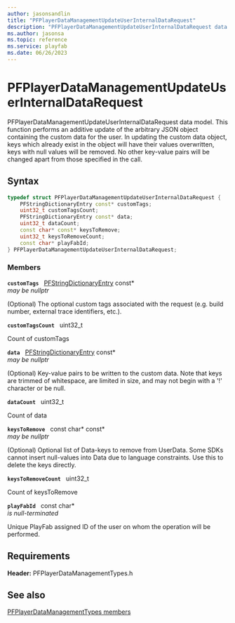 ```yaml
---
author: jasonsandlin
title: "PFPlayerDataManagementUpdateUserInternalDataRequest"
description: "PFPlayerDataManagementUpdateUserInternalDataRequest data model. This function performs an additive update of the arbitrary JSON object containing the custom data for the user. In updating the custom data object, keys which already exist in the object will have their values overwritten, keys with null values will be removed. No other key-value pairs will be changed apart from those specified in the call."
ms.author: jasonsa
ms.topic: reference
ms.service: playfab
ms.date: 06/26/2023
---
```


# PFPlayerDataManagementUpdateUserInternalDataRequest  

PFPlayerDataManagementUpdateUserInternalDataRequest data model. This function performs an additive update of the arbitrary JSON object containing the custom data for the user. In updating the custom data object, keys which already exist in the object will have their values overwritten, keys with null values will be removed. No other key-value pairs will be changed apart from those specified in the call.  

## Syntax  
  
```cpp
typedef struct PFPlayerDataManagementUpdateUserInternalDataRequest {  
    PFStringDictionaryEntry const* customTags;  
    uint32_t customTagsCount;  
    PFStringDictionaryEntry const* data;  
    uint32_t dataCount;  
    const char* const* keysToRemove;  
    uint32_t keysToRemoveCount;  
    const char* playFabId;  
} PFPlayerDataManagementUpdateUserInternalDataRequest;  
```
  
### Members  
  
**`customTags`** &nbsp; [PFStringDictionaryEntry](../../pftypes/structs/pfstringdictionaryentry.md) const*  
*may be nullptr*  
  
(Optional) The optional custom tags associated with the request (e.g. build number, external trace identifiers, etc.).
  
**`customTagsCount`** &nbsp; uint32_t  
  
Count of customTags
  
**`data`** &nbsp; [PFStringDictionaryEntry](../../pftypes/structs/pfstringdictionaryentry.md) const*  
*may be nullptr*  
  
(Optional) Key-value pairs to be written to the custom data. Note that keys are trimmed of whitespace, are limited in size, and may not begin with a '!' character or be null.
  
**`dataCount`** &nbsp; uint32_t  
  
Count of data
  
**`keysToRemove`** &nbsp; const char* const*  
*may be nullptr*  
  
(Optional) Optional list of Data-keys to remove from UserData. Some SDKs cannot insert null-values into Data due to language constraints. Use this to delete the keys directly.
  
**`keysToRemoveCount`** &nbsp; uint32_t  
  
Count of keysToRemove
  
**`playFabId`** &nbsp; const char*  
*is null-terminated*  
  
Unique PlayFab assigned ID of the user on whom the operation will be performed.
  
  
## Requirements  
  
**Header:** PFPlayerDataManagementTypes.h
  
## See also  
[PFPlayerDataManagementTypes members](../pfplayerdatamanagementtypes_members.md)  

  
  
